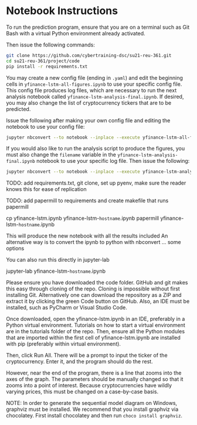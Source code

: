 # Notebook Instructions

To run the prediction program, ensure that you are on a terminal such as Git Bash
with a virtual Python environment already activated.

Then issue the following commands:

```bash
git clone https://github.com/cybertraining-dsc/su21-reu-361.git
cd su21-reu-361/project/code
pip install -r requirements.txt
```

You may create a new config file (ending in `.yaml`) and edit the beginning cells in
`yfinance-lstm-all-figures.ipynb` to use your specific config file. This config file
produces log files, which are necessary to run the next analysis notebook called
`yfinance-lstm-analysis-final.ipynb`. If desired, you may also change the list of
cryptocurrency tickers that are to be predicted.

Issue the following after making your own config file and editing the notebook to
use your config file:

```bash
jupyter nbconvert --to notebook --inplace --execute yfinance-lstm-all-figures.ipynb --ExecutePreprocessor.timeout=600
```

If you would also like to run the analysis script to produce the figures, you must also
change the `filename` variable in the `yfinance-lstm-analysis-final.ipynb` notebook
to use your specific log file. Then issue the following:

```bash
jupyter nbconvert --to notebook --inplace --execute yfinance-lstm-analysis-final.ipynb --ExecutePreprocessor.timeout=600
```

TODO: add requirements.txt, git clone, set up pyenv, make sure the reader knows this
for ease of replication

TODO: add papermill to requirements and create makefile that runs papermill

cp yfinance-lstm.ipynb yfinance-lstm-`hostname`.ipynb
papermill yfinance-lstm-`hostname`.ipynb

This will produce the new notebook with all the results included
An alternative way is to convert the ipynb to python with 
nbconvert ... some options

You can also run this directly in jupyter-lab

jupyter-lab yfinance-lstm-`hostname`.ipynb

Please ensure you have downloaded the code folder. GitHub and git makes this easy
through cloning of the repo. Cloning is impossible without first installing Git.
Alternatively one can download the repository as a ZIP and extract it by clicking
the green Code button on GitHub. Also, an IDE must be installed, such as PyCharm 
or Visual Studio Code.


Once downloaded, open the yfinance-lstm.ipynb in an IDE, preferably in a Python
virtual environment. Tutorials on how to start a virtual environment are in the
tutorials folder of the repo. Then, ensure all the Python modules that are imported
within the first cell of yfinance-lstm.ipynb are installed with pip (preferably
within virtual environment).

Then, click Run All. There will be a prompt to input the ticker of the cryptocurrency.
Enter it, and the program should do the rest.

However, near the end of the program, there is a line that zooms into the axes of
the graph. The parameters should be manually changed so that it zooms into a point
of interest. Because cryptocurrencies have wildly varying prices, this must be
changed on a case-by-case basis.

NOTE: In order to generate the sequential model diagram on Windows, graphviz must
be installed. We recommend that you install graphviz via chocolatey. First install
chocolatey and then run `choco install graphviz`.
